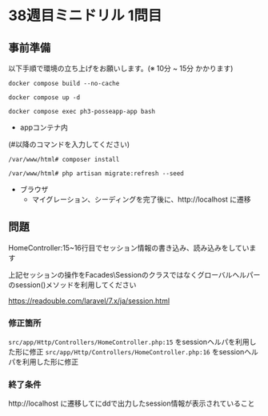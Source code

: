 # 38週目ミニドリル 1問目

## 事前準備

以下手順で環境の立ち上げをお願いします。(※ 10分 ~ 15分 かかります)

`docker compose build --no-cache`

`docker compose up -d`

`docker compose exec ph3-posseapp-app bash`

- appコンテナ内

(#以降のコマンドを入力してください)

`/var/www/html# composer install`

`/var/www/html# php artisan migrate:refresh --seed`

- ブラウザ
  - マイグレーション、シーディングを完了後に、http://localhost に遷移

## 問題

HomeController:15~16行目でセッション情報の書き込み、読み込みをしています

上記セッションの操作をFacades\Sessionのクラスではなくグローバルヘルパーのsession()メソッドを利用してください

https://readouble.com/laravel/7.x/ja/session.html

### 修正箇所

`src/app/Http/Controllers/HomeController.php:15` をsessionヘルパを利用した形に修正
`src/app/Http/Controllers/HomeController.php:16` をsessionヘルパを利用した形に修正


### 終了条件

http://localhost に遷移してにddで出力したsession情報が表示されていること

